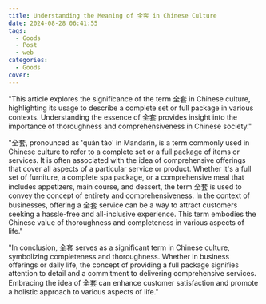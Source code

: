```yaml
---
title: Understanding the Meaning of 全套 in Chinese Culture
date: 2024-08-28 06:41:55
tags:
  - Goods
  - Post
  - web
categories:
  - Goods
cover: 
---
```


"This article explores the significance of the term 全套 in Chinese culture, highlighting its usage to describe a complete set or full package in various contexts. Understanding the essence of 全套 provides insight into the importance of thoroughness and comprehensiveness in Chinese society."

"全套, pronounced as 'quán tào' in Mandarin, is a term commonly used in Chinese culture to refer to a complete set or a full package of items or services. It is often associated with the idea of comprehensive offerings that cover all aspects of a particular service or product. Whether it's a full set of furniture, a complete spa package, or a comprehensive meal that includes appetizers, main course, and dessert, the term 全套 is used to convey the concept of entirety and comprehensiveness. In the context of businesses, offering a 全套 service can be a way to attract customers seeking a hassle-free and all-inclusive experience. This term embodies the Chinese value of thoroughness and completeness in various aspects of life."

"In conclusion, 全套 serves as a significant term in Chinese culture, symbolizing completeness and thoroughness. Whether in business offerings or daily life, the concept of providing a full package signifies attention to detail and a commitment to delivering comprehensive services. Embracing the idea of 全套 can enhance customer satisfaction and promote a holistic approach to various aspects of life."
